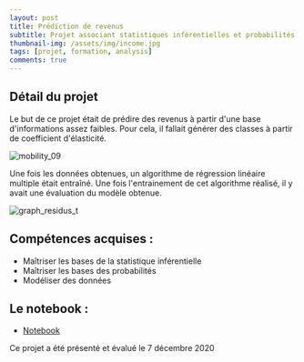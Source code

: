 ```yaml
---
layout: post
title: Prédiction de revenus
subtitle: Projet associant statistiques inférentielles et probabilités
thumbnail-img: /assets/img/income.jpg
tags: [projet, formation, analysis]
comments: true
---
```

## Détail du projet

Le but de ce projet était de prédire des revenus à partir d'une base d'informations assez faibles. Pour cela, il fallait générer des classes à partir de coefficient d'élasticité. 

![mobility_09](https://user-images.githubusercontent.com/64648386/115592352-6880c200-a2d3-11eb-9ae0-ae3d4d652213.png)

Une fois les données obtenues, un algorithme de régression linéaire multiple était entraîné. Une fois l'entrainement de cet algorithme réalisé, il y avait une évaluation du modèle obtenue.

![graph_residus_t](https://user-images.githubusercontent.com/64648386/115592500-96660680-a2d3-11eb-9506-3da948ac4317.png)


## Compétences acquises :

- Maîtriser les bases de la statistique inférentielle
- Maîtriser les bases des probabilités
- Modéliser des données

## Le notebook :
- [Notebook](https://github.com/Sylvariane/prediction_revenus/blob/main/P07_code.ipynb)


Ce projet a été présenté et évalué le 7 décembre 2020
